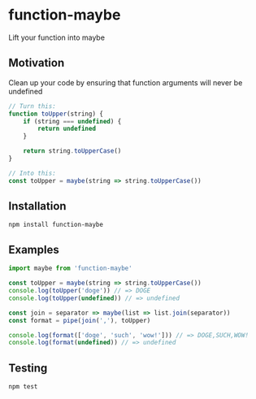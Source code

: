 # function-maybe
Lift your function into maybe

## Motivation
Clean up your code by ensuring that function arguments will never be undefined

```javascript
// Turn this:
function toUpper(string) {
    if (string === undefined) {
        return undefined
    }

    return string.toUpperCase()
}

// Into this:
const toUpper = maybe(string => string.toUpperCase())
```

## Installation

```
npm install function-maybe
```

## Examples

```javascript
import maybe from 'function-maybe'

const toUpper = maybe(string => string.toUpperCase())
console.log(toUpper('doge')) // => DOGE
console.log(toUpper(undefined)) // => undefined

const join = separator => maybe(list => list.join(separator))
const format = pipe(join(','), toUpper)

console.log(format(['doge', 'such', 'wow!'])) // => DOGE,SUCH,WOW!
console.log(format(undefined)) // => undefined
```

## Testing
```
npm test
```
